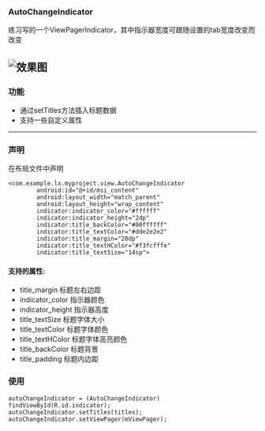 <h3>AutoChangeIndicator</h3>

练习写的一个ViewPagerIndicator，其中指示器宽度可跟随设置的tab宽度改变而改变


![效果图](https://github.com/wa123fei/AutoChangeIndicator/blob/master/indicator.gif)
----------


<h3>功能</h3>

 - 通过setTitles方法插入标题数据
 - 支持一些自定义属性


----------


<h3>声明</h3>

在布局文件中声明

```
<com.example.lx.myproject.view.AutoChangeIndicator
        android:id="@+id/msi_content"
        android:layout_width="match_parent"
        android:layout_height="wrap_content"
        indicator:indicator_color="#ffffff"
        indicator:indicator_height="2dp"
        indicator:title_backColor="#00ffffff"
        indicator:title_textColor="#dde2e2e2"
        indicator:title_margin="20dp"
        indicator:title_textHColor="#f3fcfffe"
        indicator:title_textSize="14sp">
```
<h4>支持的属性:</h4>

 - title_margin 标题左右边距
 - indicator_color 指示器颜色
 - indicator_height 指示器高度
 - title_textSize 标题字体大小
 - title_textColor 标题字体颜色
 - title_textHColor 标题字体高亮颜色
 - title_backColor 标题背景
 - title_padding 标题内边距

<h3>使用</h3>

```
autoChangeIndicator = (AutoChangeIndicator) findViewById(R.id.indicator);
autoChangeIndicator.setTitles(titles);
autoChangeIndicator.setViewPager(mViewPager);
```

